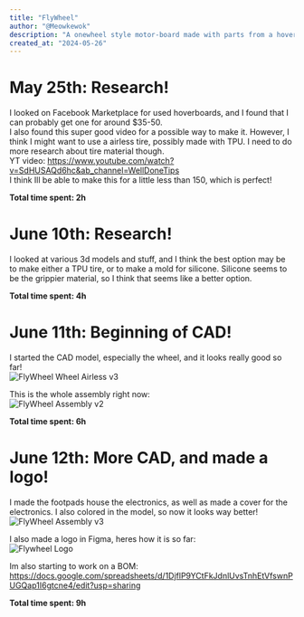 ```yaml
---
title: "FlyWheel"
author: "@Meowkewok"
description: "A onewheel style motor-board made with parts from a hoverboard"
created_at: "2024-05-26"
---
```

# May 25th: Research!
I looked on Facebook Marketplace for used hoverboards, and I found that I can probably get one for around $35-50.  
I also found this super good video for a possible way to make it. However, I think I might want to use a airless tire, possibly made with TPU. I need to do more research about tire material though.  
YT video: https://www.youtube.com/watch?v=SdHUSAQd6hc&ab_channel=WellDoneTips  
I think Ill be able to make this for a little less than 150, which is perfect!

**Total time spent: 2h**

# June 10th: Research!
I looked at various 3d models and stuff, and I think the best option may be to make either a TPU tire, or to make a mold for silicone. Silicone seems to be the grippier material, so I think that seems like a better option.

**Total time spent: 4h**

# June 11th: Beginning of CAD!
I started the CAD model, especially the wheel, and it looks really good so far!  
![FlyWheel Wheel Airless v3](https://github.com/user-attachments/assets/81c54e82-c400-4c3c-9df0-c404ab7bcc6e)  

This is the whole assembly right now:  
![FlyWheel Assembly v2](https://github.com/user-attachments/assets/36f56860-156c-4144-a6ba-4eab2ba6c5a0)

**Total time spent: 6h**

# June 12th: More CAD, and made a logo!
I made the footpads house the electronics, as well as made a cover for the electronics. I also colored in the model, so now it looks way better!  
![FlyWheel Assembly v3](https://github.com/user-attachments/assets/77a8e9fc-a75b-4780-8702-0441ef146d9b)    

I also made a logo in Figma, heres how it is so far:  
![Flywheel Logo](https://github.com/user-attachments/assets/eb77b7c5-de41-4561-bc79-a492e3e40869)   

Im also starting to work on a BOM: https://docs.google.com/spreadsheets/d/1DjflP9YCtFkJdnlUvsTnhEtVfswnPUGQap1I6gtcne4/edit?usp=sharing    

**Total time spent: 9h**
